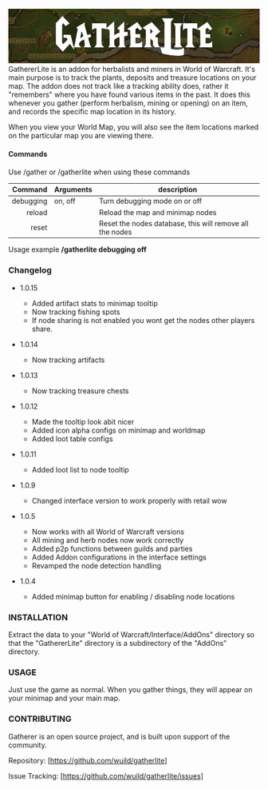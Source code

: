 ![GatherLite](./gatherlite-banner.jpg)
GathererLite is an addon for herbalists and miners in World of Warcraft. It's main purpose is to track the plants, deposits and treasure locations on your map.
The addon does not track like a tracking ability does, rather it "remembers" where you have found various items in the past. It does this whenever you gather (perform herbalism, mining or opening) on an item, and records the specific map location in its history.

When you view your World Map, you will also see the item locations marked on the particular map you are viewing there.

#### Commands
Use /gather or /gatherlite when using these commands

Command | Arguments | description
---:| --- | ---|
debugging | on, off| Turn debugging mode on or off
reload | | Reload the map and minimap nodes
reset | | Reset the nodes database, this will remove all the nodes
Usage example **/gatherlite debugging off**

### Changelog
* 1.0.15
    * Added artifact stats to minimap tooltip
    * Now tracking fishing spots
    * If node sharing is not enabled you wont get the nodes other players share.
* 1.0.14
    * Now tracking artifacts
* 1.0.13
    * Now tracking treasure chests
* 1.0.12
    * Made the tooltip look abit nicer
    * Added icon alpha configs on minimap and worldmap
    * Added loot table configs
* 1.0.11
    * Added loot list to node tooltip
* 1.0.9
    * Changed interface version to work properly with retail wow

* 1.0.5
    * Now works with all World of Warcraft versions
    * All mining and herb nodes now work correctly
    * Added p2p functions between guilds and parties
    * Added Addon configurations in the interface settings
    * Revamped the node detection handling
* 1.0.4
    * Added minimap button for enabling / disabling node locations

### INSTALLATION
Extract the data to your "World of Warcraft/Interface/AddOns" directory so that the "GathererLite" directory is a subdirectory of the "AddOns" directory.

### USAGE
Just use the game as normal.
When you gather things, they will appear on your minimap and your main map.

### CONTRIBUTING
Gatherer is an open source project, and is built upon support of the community. 

Repository: [https://github.com/wuild/gatherlite]

Issue Tracking: [https://github.com/wuild/gatherlite/issues]